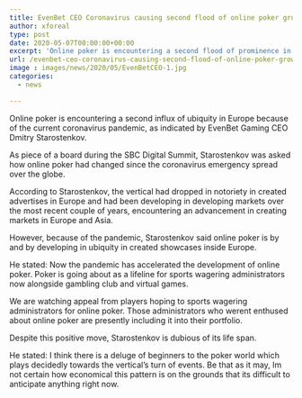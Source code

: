 ```yaml
---
title: EvenBet CEO Coronavirus causing second flood of online poker growth
author: xforeal 
type: post
date: 2020-05-07T00:00:00+00:00
excerpt: 'Online poker is encountering a second flood of prominence in Europe because of the current coronavirus pandemic, as indicated by EvenBet Gaming CEO Dmitry Starostenkov '
url: /evenbet-ceo-coronavirus-causing-second-flood-of-online-poker-growth/
image : images/news/2020/05/EvenBetCEO-1.jpg
categories:
  - news

---
```

Online poker is encountering a second influx of ubiquity in Europe because of the current coronavirus pandemic, as indicated by EvenBet Gaming CEO Dmitry Starostenkov. 

As piece of a board during the SBC Digital Summit, Starostenkov was asked how online poker had changed since the coronavirus emergency spread over the globe. 

According to Starostenkov, the vertical had dropped in notoriety in created advertises in Europe and had been developing in developing markets over the most recent couple of years, encountering an advancement in creating markets in Europe and Asia. 

However, because of the pandemic, Starostenkov said online poker is by and by developing in ubiquity in created showcases inside Europe. 

He stated: Now the pandemic has accelerated the development of online poker. Poker is going about as a lifeline for sports wagering administrators now alongside gambling club and virtual games. 

We are watching appeal from players hoping to sports wagering administrators for online poker. Those administrators who werent enthused about online poker are presently including it into their portfolio. 

Despite this positive move, Starostenkov is dubious of its life span. 

He stated: I think there is a deluge of beginners to the poker world which plays decidedly towards the vertical&#8217;s turn of events. Be that as it may, Im not certain how economical this pattern is on the grounds that its difficult to anticipate anything right now.